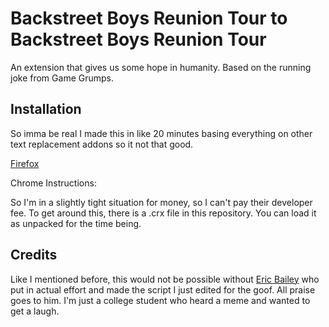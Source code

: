# Backstreet Boys Reunion Tour to Backstreet Boys Reunion Tour

An extension that gives us some hope in humanity. Based on the running joke from Game Grumps.

## Installation

So imma be real I made this in like 20 minutes basing everything on other text replacement addons so it not that good. 

[Firefox](https://addons.mozilla.org/en-US/firefox/addon/covid-19-to-backstreet-boys/)

Chrome Instructions: 

So I'm in a slightly tight situation for money, so I can't pay their developer fee. To get around this, there is a .crx file in this repository. You can load it as unpacked for the time being.

## Credits

Like I mentioned before, this would not be possible without [Eric Bailey](https://github.com/ericwbailey) who put in actual effort and made the script I just edited for the goof. All praise goes to him. I'm just a college student who heard a meme and wanted to get a laugh.
